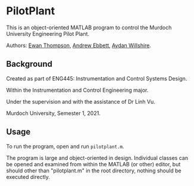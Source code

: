 # PilotPlant

This is an object-oriented MATLAB program to control the Murdoch University Engineering Pilot Plant.

Authors: [Ewan Thompson](https://www.linkedin.com/in/ewant), [Andrew Ebbett](https://www.linkedin.com/in/andrew-ebbett-b39b4567/), [Aydan Willshire](https://www.linkedin.com/in/aydan-willshire-5362831a2/).

## Background

Created as part of ENG445: Instrumentation and Control Systems Design.

Within the Instrumentation and Control Engineering major.

Under the supervision and with the assistance of Dr Linh Vu.

Murdoch University, Semester 1, 2021.

## Usage

To run the program, open and run `pilotplant.m`.

The program is large and object-oriented in design. Individual classes can be opened and examined from within the MATLAB (or other) editor, but should other than "pilotplant.m" in the root directory, nothing should be executed directly.